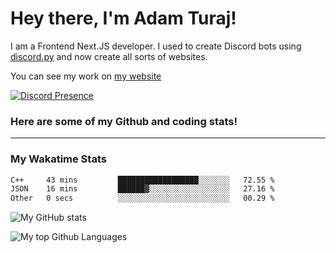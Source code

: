# Hey there, I'm Adam Turaj!

I am a Frontend Next.JS developer. I used to create Discord bots using [discord.py](https://github.com/Rapptz/discord.py) and now create all sorts of websites.

You can see my work on [my website](https://adamturaj.com)

[![Discord Presence](https://lanyard.cnrad.dev/api/374147012599218176)](https://discord.com/users/374147012599218176)

### Here are some of my Github and coding stats!

---
### My Wakatime Stats
<!--START_SECTION:waka-->

```txt
C++     43 mins         ██████████████████░░░░░░░   72.55 %
JSON    16 mins         ██████▓░░░░░░░░░░░░░░░░░░   27.16 %
Other   0 secs          ░░░░░░░░░░░░░░░░░░░░░░░░░   00.29 %
```

<!--END_SECTION:waka-->

![My GitHub stats](https://github-readme-stats.vercel.app/api?username=AdamTuraj&count_private=true&theme=dark)

![My top Github Languages](https://github-readme-stats.vercel.app/api/top-langs/?username=AdamTuraj&layout=compact&count_private=true&theme=dark)

